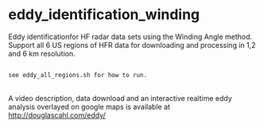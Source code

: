 # eddy_identification_winding
Eddy identificationfor HF radar data sets using the Winding Angle method. Support all 6 US regions of HFR data for downloading and processing in 1,2 and 6 km resolution. 

<code>
see eddy_all_regions.sh for how to run. 
</code>


  <br>

A video description, data download and an interactive realtime eddy analysis overlayed on google maps is available at http://douglascahl.com/eddy/
